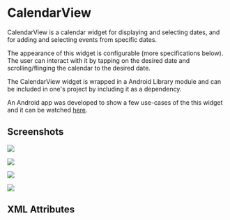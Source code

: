 # CalendarView

CalendarView is a calendar widget for displaying and selecting dates, and for adding and selecting events from specific dates.

The appearance of this widget is configurable (more specifications below). The user can interact with it by tapping on the desired date and scrolling/flinging the calendar to the desired date.

The CalendarView widget is wrapped in a Android Library module and can be included in one's project by including it as a dependency.

An Android app was developed to show a few use-cases of the this widget and it can be watched [here](https://www.youtube.com/watch?v=YHEubAQNBcs).

## Screenshots

![](https://github.com/hugomfandrade/CalendarView-Widget/blob/master/art/CalendarView_default.gif?raw=true)

![](https://github.com/hugomfandrade/CalendarView-Widget/blob/master/art/CalendarView_mini_popup.gif?raw=true)

![](https://github.com/hugomfandrade/CalendarView-Widget/blob/master/art/CalendarView_with_notes.gif?raw=true)

![](https://github.com/hugomfandrade/CalendarView-Widget/blob/master/art/CalendarView_toolbar.gif?raw=true)

## XML Attributes
